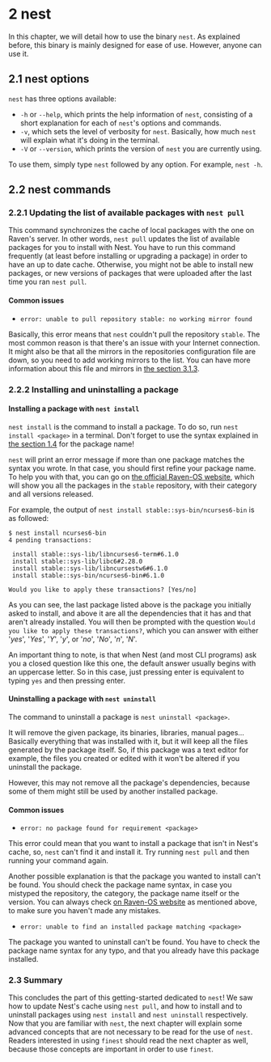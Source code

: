 # 2 nest
In this chapter, we will detail how to use the binary `nest`.
As explained before, this binary is mainly designed for ease of use.
However, anyone can use it.

## 2.1 nest options
`nest` has three options available:

* `-h` or `--help`, which prints the help information of `nest`, consisting of a short explanation for each of `nest`'s options and commands.
* `-v`, which sets the level of verbosity for `nest`. Basically, how much `nest` will explain what it's doing in the terminal.
* `-V` or `--version`, which prints the version of `nest` you are currently using.

To use them, simply type `nest` followed by any option. For example, `nest -h`.

## 2.2 nest commands
### 2.2.1 Updating the list of available packages with `nest pull`
This command synchronizes the cache of local packages with the one on Raven's server.
In other words, `nest pull` updates the list of available packages for you to install with Nest.
You have to run this command frequently (at least before installing or upgrading a package) in order to have an up to date cache.
Otherwise, you might not be able to install new packages, or new versions of packages that were uploaded after the last time you ran `nest pull`.

#### Common issues
* `error: unable to pull repository stable: no working mirror found`

[//]: # (TODO: add link to the section 3.1.3)
Basically, this error means that `nest` couldn't pull the repository `stable`.
The most common reason is that there's an issue with your Internet connection.
It might also be that all the mirrors in the repositories configuration file are down, so you need to add working mirrors to the list.
You can have more information about this file and mirrors in [the section 3.1.3]().

### 2.2.2 Installing and uninstalling a package
#### Installing a package with `nest install`
[//]: # (TODO: add link to the section 1.4)
`nest install` is the command to install a package.
To do so, run `nest install <package>` in a terminal.
Don't forget to use the syntax explained in [the section 1.4]() for the package name!

`nest` will print an error message if more than one package matches the syntax you wrote.
In that case, you should first refine your package name.
To help you with that, you can go on [the official Raven-OS website](https://stable.raven-os.org), which will show you all the packages in the `stable` repository, with their category and all  versions released.

For example, the output of `nest install stable::sys-bin/ncurses6-bin` is as followed:
```
$ nest install ncurses6-bin
4 pending transactions:

 install stable::sys-lib/libncurses6-term#6.1.0
 install stable::sys-lib/libc6#2.28.0
 install stable::sys-lib/libncursestw6#6.1.0
 install stable::sys-bin/ncurses6-bin#6.1.0

Would you like to apply these transactions? [Yes/no]
```

As you can see, the last package listed above is the package you initially asked to install, and above it are all the dependencies that it has and that aren't already installed.
You will then be prompted with the question `Would you like to apply these transactions?`, which you can answer with either '*yes*', '*Yes*', '*Y*', '*y*', or '*no*', '*No*', '*n*', '*N*'.

An important thing to note, is that when Nest (and most CLI programs) ask you a closed question like this one, the default answer usually begins with an uppercase letter.
So in this case, just pressing enter is equivalent to typing `yes` and then pressing enter.

#### Uninstalling a package with `nest uninstall`
The command to uninstall a package is `nest uninstall <package>`.

It will remove the given package, its binaries, libraries, manual pages...
Basically everything that was installed with it, but it will keep all the files generated by the package itself.
So, if this package was a text editor for example, the files you created or edited with it won't be altered if you uninstall the package.

However, this may not remove all the package's dependencies, because some of them might still be used by another installed package.

#### Common issues
* `error: no package found for requirement <package>`

This error could mean that you want to install a package that isn't in Nest's cache, so, `nest` can't find it and install it.
Try running `nest pull` and then running your command again.

Another possible explanation is that the package you wanted to install can't be found.
You should check the package name syntax, in case you mistyped the repository, the category, the package name itself or the version.
You can always check [on Raven-OS website](https://stable.raven-os.org/) as mentioned above, to make sure you haven't made any mistakes.

* `error: unable to find an installed package matching <package>`

The package you wanted to uninstall can't be found.
You have to check the package name syntax for any typo, and that you already have this package installed.

### 2.3 Summary
This concludes the part of this getting-started dedicated to `nest`!
We saw how to update Nest's cache using `nest pull`, and how to install and to uninstall packages using `nest install` and `nest uninstall` respectively.
Now that you are familiar with `nest`, the next chapter will explain some advanced concepts that are not necessary to be read for the use of `nest`.
Readers interested in using `finest` should read the next chapter as well, because those concepts are important in order to use `finest`.